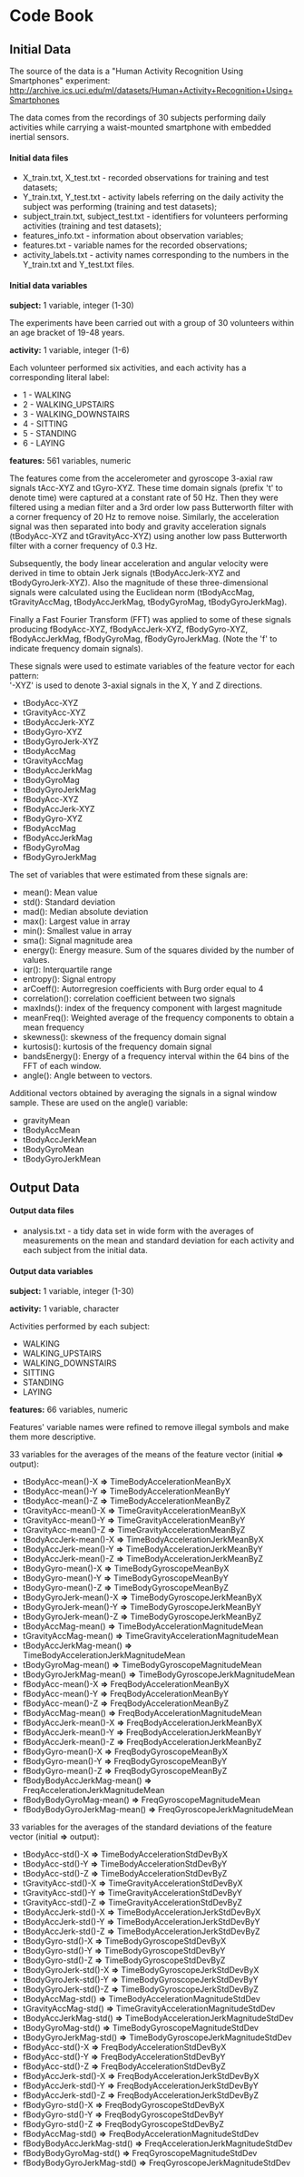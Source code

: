 # Code Book

## Initial Data
The source of the data is a "Human Activity Recognition Using Smartphones" experiment: http://archive.ics.uci.edu/ml/datasets/Human+Activity+Recognition+Using+Smartphones

The data comes from the recordings of 30 subjects performing daily activities while carrying a waist-mounted smartphone with embedded inertial sensors.

#### Initial data files
  
  * X_train.txt, X_test.txt - recorded observations for training and test datasets;
  * Y_train.txt, Y_test.txt - activity labels referring on the daily activity the subject was performing (training and test datasets); 
  * subject_train.txt, subject_test.txt - identifiers for volunteers performing activities (training and test datasets);
  * features_info.txt - information about observation variables;
  * features.txt - variable names for the recorded observations;
  * activity_labels.txt - activity names corresponding to the numbers in the Y_train.txt and Y_test.txt files.
  
#### Initial data variables
  
  **subject:** 1 variable, integer (1-30)

The experiments have been carried out with a group of 30 volunteers within an age bracket of 19-48 years.
  
  **activity:** 1 variable, integer (1-6)

Each volunteer performed six activities, and each activity has a corresponding literal label:
- 1 - WALKING
- 2 - WALKING_UPSTAIRS
- 3 - WALKING_DOWNSTAIRS
- 4 - SITTING
- 5 - STANDING
- 6 - LAYING

**features:** 561 variables, numeric

The features come from the accelerometer and gyroscope 3-axial raw signals tAcc-XYZ and tGyro-XYZ. These time domain signals (prefix 't' to denote time) were captured at a constant rate of 50 Hz. Then they were filtered using a median filter and a 3rd order low pass Butterworth filter with a corner frequency of 20 Hz to remove noise. Similarly, the acceleration signal was then separated into body and gravity acceleration signals (tBodyAcc-XYZ and tGravityAcc-XYZ) using another low pass Butterworth filter with a corner frequency of 0.3 Hz. 

Subsequently, the body linear acceleration and angular velocity were derived in time to obtain Jerk signals (tBodyAccJerk-XYZ and tBodyGyroJerk-XYZ). Also the magnitude of these three-dimensional signals were calculated using the Euclidean norm (tBodyAccMag, tGravityAccMag, tBodyAccJerkMag, tBodyGyroMag, tBodyGyroJerkMag). 

Finally a Fast Fourier Transform (FFT) was applied to some of these signals producing fBodyAcc-XYZ, fBodyAccJerk-XYZ, fBodyGyro-XYZ, fBodyAccJerkMag, fBodyGyroMag, fBodyGyroJerkMag. (Note the 'f' to indicate frequency domain signals). 

These signals were used to estimate variables of the feature vector for each pattern:  
'-XYZ' is used to denote 3-axial signals in the X, Y and Z directions.

* tBodyAcc-XYZ
* tGravityAcc-XYZ
* tBodyAccJerk-XYZ
* tBodyGyro-XYZ
* tBodyGyroJerk-XYZ
* tBodyAccMag
* tGravityAccMag
* tBodyAccJerkMag
* tBodyGyroMag
* tBodyGyroJerkMag
* fBodyAcc-XYZ
* fBodyAccJerk-XYZ
* fBodyGyro-XYZ
* fBodyAccMag
* fBodyAccJerkMag
* fBodyGyroMag
* fBodyGyroJerkMag

The set of variables that were estimated from these signals are: 

* mean(): Mean value
* std(): Standard deviation
* mad(): Median absolute deviation 
* max(): Largest value in array
* min(): Smallest value in array
* sma(): Signal magnitude area
* energy(): Energy measure. Sum of the squares divided by the number of values. 
* iqr(): Interquartile range 
* entropy(): Signal entropy
* arCoeff(): Autorregresion coefficients with Burg order equal to 4
* correlation(): correlation coefficient between two signals
* maxInds(): index of the frequency component with largest magnitude
* meanFreq(): Weighted average of the frequency components to obtain a mean frequency
* skewness(): skewness of the frequency domain signal 
* kurtosis(): kurtosis of the frequency domain signal 
* bandsEnergy(): Energy of a frequency interval within the 64 bins of the FFT of each window.
* angle(): Angle between to vectors.

Additional vectors obtained by averaging the signals in a signal window sample. These are used on the angle() variable:

* gravityMean
* tBodyAccMean
* tBodyAccJerkMean
* tBodyGyroMean
* tBodyGyroJerkMean

## Output Data
#### Output data files
  
  * analysis.txt - a tidy data set in wide form with the averages of measurements on the mean and standard deviation for each activity and each subject from the initial data.

#### Output data variables
  
  **subject:** 1 variable, integer (1-30)

  **activity:** 1 variable, character

Activities performed by each subject:
- WALKING
- WALKING_UPSTAIRS
- WALKING_DOWNSTAIRS
- SITTING
- STANDING
- LAYING

**features:** 66 variables, numeric

Features' variable names were refined to remove illegal symbols and make them more descriptive.

33 variables for the averages of the means of the feature vector (initial **=>** output):
* tBodyAcc-mean()-X **=>** TimeBodyAccelerationMeanByX
* tBodyAcc-mean()-Y **=>** TimeBodyAccelerationMeanByY
* tBodyAcc-mean()-Z **=>** TimeBodyAccelerationMeanByZ
* tGravityAcc-mean()-X **=>** TimeGravityAccelerationMeanByX
* tGravityAcc-mean()-Y **=>** TimeGravityAccelerationMeanByY
* tGravityAcc-mean()-Z **=>** TimeGravityAccelerationMeanByZ
* tBodyAccJerk-mean()-X **=>** TimeBodyAccelerationJerkMeanByX
* tBodyAccJerk-mean()-Y **=>** TimeBodyAccelerationJerkMeanByY
* tBodyAccJerk-mean()-Z **=>** TimeBodyAccelerationJerkMeanByZ
* tBodyGyro-mean()-X **=>** TimeBodyGyroscopeMeanByX
* tBodyGyro-mean()-Y **=>** TimeBodyGyroscopeMeanByY
* tBodyGyro-mean()-Z **=>** TimeBodyGyroscopeMeanByZ
* tBodyGyroJerk-mean()-X **=>** TimeBodyGyroscopeJerkMeanByX
* tBodyGyroJerk-mean()-Y **=>** TimeBodyGyroscopeJerkMeanByY
* tBodyGyroJerk-mean()-Z **=>** TimeBodyGyroscopeJerkMeanByZ
* tBodyAccMag-mean() **=>** TimeBodyAccelerationMagnitudeMean
* tGravityAccMag-mean() **=>** TimeGravityAccelerationMagnitudeMean
* tBodyAccJerkMag-mean() **=>** TimeBodyAccelerationJerkMagnitudeMean
* tBodyGyroMag-mean() **=>** TimeBodyGyroscopeMagnitudeMean
* tBodyGyroJerkMag-mean() **=>** TimeBodyGyroscopeJerkMagnitudeMean
* fBodyAcc-mean()-X **=>** FreqBodyAccelerationMeanByX
* fBodyAcc-mean()-Y **=>** FreqBodyAccelerationMeanByY
* fBodyAcc-mean()-Z **=>** FreqBodyAccelerationMeanByZ
* fBodyAccMag-mean() **=>** FreqBodyAccelerationMagnitudeMean
* fBodyAccJerk-mean()-X **=>** FreqBodyAccelerationJerkMeanByX
* fBodyAccJerk-mean()-Y **=>** FreqBodyAccelerationJerkMeanByY
* fBodyAccJerk-mean()-Z **=>** FreqBodyAccelerationJerkMeanByZ
* fBodyGyro-mean()-X **=>** FreqBodyGyroscopeMeanByX
* fBodyGyro-mean()-Y **=>** FreqBodyGyroscopeMeanByY
* fBodyGyro-mean()-Z **=>** FreqBodyGyroscopeMeanByZ
* fBodyBodyAccJerkMag-mean() **=>** FreqAccelerationJerkMagnitudeMean
* fBodyBodyGyroMag-mean() **=>** FreqGyroscopeMagnitudeMean
* fBodyBodyGyroJerkMag-mean() **=>** FreqGyroscopeJerkMagnitudeMean

33 variables for the averages of the standard deviations of the feature vector (initial **=>** output):
* tBodyAcc-std()-X **=>** TimeBodyAccelerationStdDevByX
* tBodyAcc-std()-Y **=>** TimeBodyAccelerationStdDevByY
* tBodyAcc-std()-Z **=>** TimeBodyAccelerationStdDevByZ
* tGravityAcc-std()-X **=>** TimeGravityAccelerationStdDevByX
* tGravityAcc-std()-Y **=>** TimeGravityAccelerationStdDevByY
* tGravityAcc-std()-Z **=>** TimeGravityAccelerationStdDevByZ
* tBodyAccJerk-std()-X **=>** TimeBodyAccelerationJerkStdDevByX
* tBodyAccJerk-std()-Y **=>** TimeBodyAccelerationJerkStdDevByY
* tBodyAccJerk-std()-Z **=>** TimeBodyAccelerationJerkStdDevByZ
* tBodyGyro-std()-X **=>** TimeBodyGyroscopeStdDevByX
* tBodyGyro-std()-Y **=>** TimeBodyGyroscopeStdDevByY
* tBodyGyro-std()-Z **=>** TimeBodyGyroscopeStdDevByZ
* tBodyGyroJerk-std()-X **=>** TimeBodyGyroscopeJerkStdDevByX
* tBodyGyroJerk-std()-Y **=>** TimeBodyGyroscopeJerkStdDevByY
* tBodyGyroJerk-std()-Z **=>** TimeBodyGyroscopeJerkStdDevByZ
* tBodyAccMag-std() **=>** TimeBodyAccelerationMagnitudeStdDev
* tGravityAccMag-std() **=>** TimeGravityAccelerationMagnitudeStdDev
* tBodyAccJerkMag-std() **=>** TimeBodyAccelerationJerkMagnitudeStdDev
* tBodyGyroMag-std() **=>** TimeBodyGyroscopeMagnitudeStdDev
* tBodyGyroJerkMag-std() **=>** TimeBodyGyroscopeJerkMagnitudeStdDev
* fBodyAcc-std()-X **=>** FreqBodyAccelerationStdDevByX
* fBodyAcc-std()-Y **=>** FreqBodyAccelerationStdDevByY
* fBodyAcc-std()-Z **=>** FreqBodyAccelerationStdDevByZ
* fBodyAccJerk-std()-X **=>** FreqBodyAccelerationJerkStdDevByX
* fBodyAccJerk-std()-Y **=>** FreqBodyAccelerationJerkStdDevByY
* fBodyAccJerk-std()-Z **=>** FreqBodyAccelerationJerkStdDevByZ
* fBodyGyro-std()-X **=>** FreqBodyGyroscopeStdDevByX
* fBodyGyro-std()-Y **=>** FreqBodyGyroscopeStdDevByY
* fBodyGyro-std()-Z **=>** FreqBodyGyroscopeStdDevByZ
* fBodyAccMag-std() **=>** FreqBodyAccelerationMagnitudeStdDev
* fBodyBodyAccJerkMag-std() **=>** FreqAccelerationJerkMagnitudeStdDev
* fBodyBodyGyroMag-std() **=>** FreqGyroscopeMagnitudeStdDev
* fBodyBodyGyroJerkMag-std() **=>** FreqGyroscopeJerkMagnitudeStdDev

